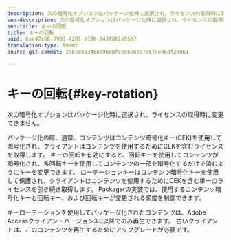```yaml
---
description: 次の暗号化オプションはパッケージ化時に選択され、ライセンスの取得時に変更できません。
seo-description: 次の暗号化オプションはパッケージ化時に選択され、ライセンスの取得時に変更できません。
seo-title: キーの回転
title: キーの回転
uuid: 6ee47c06-9981-4281-b10b-343f8b1e55b7
translation-type: tm+mt
source-git-commit: 29bc8323460d9be0fce66cbea7c6fce46df20d61

---
```



# キーの回転{#key-rotation}

次の暗号化オプションはパッケージ化時に選択され、ライセンスの取得時に変更できません。

パッケージ化の際、通常、コンテンツはコンテンツ暗号化キー(CEK)を使用して暗号化され、クライアントはコンテンツを使用するためにCEKを含むライセンスを取得します。 キーの回転を有効にすると、回転キーを使用してコンテンツが暗号化され、各回転キーを使用してコンテンツの一部を暗号化するだけで済むようにキーを変更できます。 ローテーションキーはコンテンツ暗号化キーを使用して保護され、クライアントはコンテンツを使用するためにCEKを含む単一のライセンスを引き続き取得します。 Packagerの実装では、使用するコンテンツ暗号化キーと回転キー、および回転キーが変更される頻度を制御できます。

キーローテーションを使用してパッケージ化されたコンテンツは、Adobe Accessクライアントバージョン3.0以降でのみ再生できます。 古いクライアントは、このコンテンツを再生するためにアップグレードが必要です。
